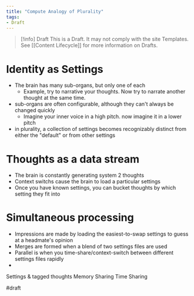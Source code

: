 ```yaml
---
title: "Compute Analogy of Plurality"
tags:
- Draft
---
```

> [!info] Draft 
>This is a Draft. It may not comply with the site Templates. See [[Content Lifecycle]] for more information on Drafts.

# Identity as Settings
- The brain has many sub-organs, but only one of each
	- Example, try to narrative your thoughts.  Now try to narrate another thought at the same time.
- sub-organs are often configurable, although they can't always be changed quickly
	- Imagine your inner voice in a high pitch.  now imagine it in a lower pitch
- in plurality, a collection of settings becomes recognizably distinct from either the "default" or from other settings

# Thoughts as a data stream
- The brain is constantly generating system 2 thoughts
- Context switchs cause the brain to load a particular settings
- Once you have known settings, you can bucket thoughts by which setting they fit into

# Simultaneous processing
- Impressions are made by loading the easiest-to-swap settings to guess at a headmate's opinion
- Merges are formed when a blend of two settings files are used
- Parallel is when you time-share/context-switch between different settings files rapidly
- 


Settings & tagged thoughts
Memory Sharing
Time Sharing

#draft 